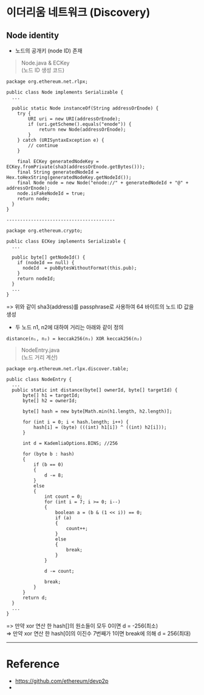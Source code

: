 # 이더리움 네트워크 (Discovery)  

## Node identity  

- 노드의 공개키 (node ID) 존재   

> Node.java  & ECKey  
(노드 ID 생성 코드)

```
package org.ethereum.net.rlpx;

public class Node implements Serializable {
  ...

  public static Node instanceOf(String addressOrEnode) {
    try {
        URI uri = new URI(addressOrEnode);
        if (uri.getScheme().equals("enode")) {
            return new Node(addressOrEnode);
        }
    } catch (URISyntaxException e) {
        // continue
    }

    final ECKey generatedNodeKey = ECKey.fromPrivate(sha3(addressOrEnode.getBytes()));
    final String generatedNodeId = Hex.toHexString(generatedNodeKey.getNodeId());
    final Node node = new Node("enode://" + generatedNodeId + "@" + addressOrEnode);
    node.isFakeNodeId = true;
    return node;
  }
}

----------------------------------------

package org.ethereum.crypto;

public class ECKey implements Serializable {
  ...

  public byte[] getNodeId() {
    if (nodeId == null) {
      nodeId  = pubBytesWithoutFormat(this.pub);
    }
    return nodeId;
  }
  ...
}
```   

=> 위와 같이 sha3(address)를 passphrase로 사용하여 64 바이트의 노드 ID 값을 생성  

- 두 노드 n1, n2에 대하여 거리는 아래와 같이 정의  

```
distance(n₁, n₂) = keccak256(n₁) XOR keccak256(n₂)
```  

> NodeEntry.java  
(노드 거리 계산)

```
package org.ethereum.net.rlpx.discover.table;

public class NodeEntry {
  ...
  public static int distance(byte[] ownerId, byte[] targetId) {
      byte[] h1 = targetId;
      byte[] h2 = ownerId;

      byte[] hash = new byte[Math.min(h1.length, h2.length)];

      for (int i = 0; i < hash.length; i++) {
          hash[i] = (byte) (((int) h1[i]) ^ ((int) h2[i]));
      }

      int d = KademliaOptions.BINS; //256

      for (byte b : hash)
      {
          if (b == 0)
          {
              d -= 8;
          }
          else
          {
              int count = 0;
              for (int i = 7; i >= 0; i--)
              {
                  boolean a = (b & (1 << i)) == 0;
                  if (a)
                  {
                      count++;
                  }
                  else
                  {
                      break;
                  }
              }

              d -= count;

              break;
          }
      }
      return d;
  }
  ...
}
```  

=> 만약 xor 연산 한 hash[]의 원소들이 모두 0이면 d = -256(최소)  
=> 만약 xor 연산 한 hash[0]의 이진수 7번째가 1이면 break에 의해 d = 256(최대)  











---  

# Reference

- https://github.com/ethereum/devp2p
-
